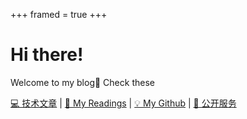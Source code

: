 +++
framed = true
+++

# Hi there!

Welcome to my blog👋 Check these

[💻 技术文章](/categories/%E6%8A%80%E6%9C%AF/) | [📖 My Readings](https://reading.colinx.one) | [💡 My Github](https://github.com/Colin-XKL/) | [💎 公开服务](/services/) 
